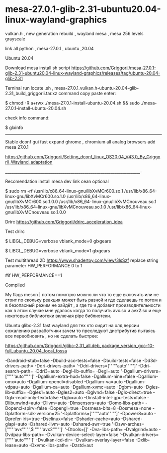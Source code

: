 # mesa-27.0.1-glib-2.31-ubuntu20.04-linux-wayland-graphics
vulkan.h , new generation rebuild , wayland mesa , mesa 256 levels grayscale

link all python , mesa-27.0.1 , ubuntu ,20.04

Ubuntu 20.04

Download mesa install sh script https://github.com/Griggorii/mesa-27.0.1-glib-2.31-ubuntu20.04-linux-wayland-graphics/releases/tag/ubuntu-20.04-glib-2.31 

Terninal run locate .sh , mesa-27.0.1_vulkan.h-ubuntu-20.04-glib-2.31_build_griggorii.tar.xz command copy paste enter:

$ chmod -R a+rwx ./mesa-27.0.1-install-ubuntu-20.04.sh && sudo ./mesa-27.0.1-install-ubuntu-20.04.sh

check info command:

$ glxinfo

_____________________________________________________________________

Stable dconf gui fast expand ghrome , chromium all analog browsers add mesa 27.0.1

https://github.com/Griggorii/Setting_dconf_linux_OS20.04_V43.0_By_Griggorii_Wayland_adaptation

____________________________________________________________________-

Recomendation install mesa dev link cean optional

$ sudo rm -rf  /usr/lib/x86_64-linux-gnu/libXvMCr600.so.1 /usr/lib/x86_64-linux-gnu/libXvMCr600.so.1.0 /usr/lib/x86_64-linux-gnu/libXvMCr600.so.1.0.0 /usr/lib/x86_64-linux-gnu/libXvMCnouveau.so.1 /usr/lib/x86_64-linux-gnu/libXvMCnouveau.so.1.0 /usr/lib/x86_64-linux-gnu/libXvMCnouveau.so.1.0.0

Drirc https://github.com/Griggorii/drirc_acceleration_idea

Test drirc

$ LIBGL_DEBUG=verbose vblank_mode=0 glxgears

$ LIBGL_DEBUG=verbose vblank_mode=1 glxgears

Test multithread 2D https://www.shadertoy.com/view/3lsSzf replace string parameter HW_PERFORMANCE 0 to 1 

#if HW_PERFORMANCE==1

Compiled

My flags meson | потом помотрю можно ли что то еще включить или не стоит по скольку реакция может быть разной и где сделаешь то потом и в безопасный режим не зайдёт , а где то и добавит производительности как в этом случае мне удалось когда то получить avx.so и avx2.so и еще некоторые библиотеки включая pipe библиотеки.

Ubuntu glibc-2.31 fast wayland для тех кто сидит на олд версии  сожалению разработчики зачем то преследуют дистрибутив пытаясь все переобновить , но не сделать быстрее:

https://github.com/Griggorii/glibc-2.31_all.deb_package_version_gcc-10-full_ubuntu_20.04_focal_fossa

-Dandroid-stub=false -Dbuild-aco-tests=false -Dbuild-tests=false -Dd3d-drivers-path= -Ddri-drivers-path= '-Ddri-drivers=['"'"'auto'"'"']' -Ddri-search-path= -Ddri3=auto -Degl-lib-suffix= -Degl=auto '-Dgallium-drivers=['"'"'auto'"'"']' -Dgallium-extra-hud=false -Dgallium-nine=false -Dgallium-omx=auto -Dgallium-opencl=disabled -Dgallium-va=auto -Dgallium-vdpau=auto -Dgallium-xa=auto -Dgallium-xvmc=auto -Dgbm=auto -Dgles-lib-suffix= -Dgles1=auto -Dgles2=auto -Dglvnd=false -Dglx-direct=true -Dglx-read-only-text=false -Dglx=auto -Dinstall-intel-gpu-tests=false -Dlibunwind=auto -Dllvm=auto -Dlmsensors=auto -Domx-libs-path= -Dopencl-spirv=false -Dopengl=true -Dosmesa-bits=8 -Dosmesa=none -Dplatform-sdk-version=25 '-Dplatforms=['"'"'auto'"'"']' -Dpower8=auto -Dprefer-iris=true -Dselinux=false -Dshader-cache=auto -Dshared-glapi=auto -Dshared-llvm=auto -Dshared-swr=true '-Dswr-arches=['"'"'avx'"'"',$ '"'"'avx2'"'"']' '-Dtools=[]' -Dva-libs-path= -Dvalgrind=auto -Dvdpau-libs-path= -Dvulkan-device-select-layer=false '-Dvulkan-drivers=['"'"'auto'"'"']' -Dvulkan-icd-dir= -Dvulkan-overlay-layer=false -Dxlib-lease=auto -Dxvmc-libs-path= -Dzstd=aut
